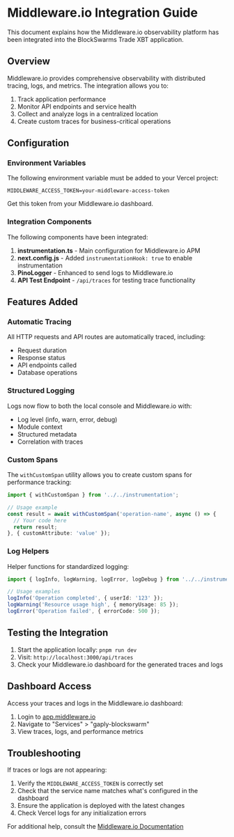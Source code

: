 # Middleware.io Integration Guide

This document explains how the Middleware.io observability platform has been integrated into the BlockSwarms Trade XBT application.

## Overview

Middleware.io provides comprehensive observability with distributed tracing, logs, and metrics. The integration allows you to:

1. Track application performance
2. Monitor API endpoints and service health
3. Collect and analyze logs in a centralized location
4. Create custom traces for business-critical operations

## Configuration

### Environment Variables

The following environment variable must be added to your Vercel project:

```
MIDDLEWARE_ACCESS_TOKEN=your-middleware-access-token
```

Get this token from your Middleware.io dashboard.

### Integration Components

The following components have been integrated:

1. **instrumentation.ts** - Main configuration for Middleware.io APM
2. **next.config.js** - Added `instrumentationHook: true` to enable instrumentation
3. **PinoLogger** - Enhanced to send logs to Middleware.io
4. **API Test Endpoint** - `/api/traces` for testing trace functionality

## Features Added

### Automatic Tracing

All HTTP requests and API routes are automatically traced, including:
- Request duration
- Response status
- API endpoints called
- Database operations

### Structured Logging

Logs now flow to both the local console and Middleware.io with:
- Log level (info, warn, error, debug)
- Module context
- Structured metadata
- Correlation with traces

### Custom Spans

The `withCustomSpan` utility allows you to create custom spans for performance tracking:

```typescript
import { withCustomSpan } from '../../instrumentation';

// Usage example
const result = await withCustomSpan('operation-name', async () => {
  // Your code here
  return result;
}, { customAttribute: 'value' });
```

### Log Helpers

Helper functions for standardized logging:

```typescript
import { logInfo, logWarning, logError, logDebug } from '../../instrumentation';

// Usage examples
logInfo('Operation completed', { userId: '123' });
logWarning('Resource usage high', { memoryUsage: 85 });
logError('Operation failed', { errorCode: 500 });
```

## Testing the Integration

1. Start the application locally: `pnpm run dev`
2. Visit: `http://localhost:3000/api/traces`
3. Check your Middleware.io dashboard for the generated traces and logs

## Dashboard Access

Access your traces and logs in the Middleware.io dashboard:

1. Login to [app.middleware.io](https://app.middleware.io/)
2. Navigate to "Services" > "gaply-blockswarm"
3. View traces, logs, and performance metrics

## Troubleshooting

If traces or logs are not appearing:

1. Verify the `MIDDLEWARE_ACCESS_TOKEN` is correctly set
2. Check that the service name matches what's configured in the dashboard
3. Ensure the application is deployed with the latest changes
4. Check Vercel logs for any initialization errors

For additional help, consult the [Middleware.io Documentation](https://docs.middleware.io/)
